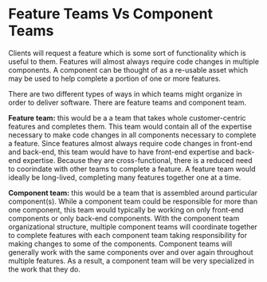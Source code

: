 # Feature Teams Vs Component Teams

Clients will request a feature which is some sort of functionality which is useful to them. Features will almost always require code changes in multiple components. A component can be thought of as a re-usable asset which may be used to help complete a portion of one or more features. 

There are two different types of ways in which teams might organize in order to deliver software. There are feature teams and component team.

**Feature team:** this would be a a team that takes whole customer-centric features and completes them. This team would contain all of the expertise necessary to make code changes in all components necessary to complete a feature. Since features almost always require code changes in front-end and back-end, this team would have to have front-end expertise and back-end expertise. Because they are cross-functional, there is a reduced need to coorindate with other teams to complete a feature. A feature team would ideally be long-lived, completing many features together one at a time.

**Component team:** this would be a team that is assembled around particular component(s). While a component team could be responsible for more than one component, this team would typically be working on only front-end components or only back-end components. With the component team organizational structure, multiple component teams will coordinate together to complete features with each component team taking responsibility for making changes to some of the components. Component teams will generally work with the same components over and over again throughout multiple features. As a result, a component team will be very specialized in the work that they do.
